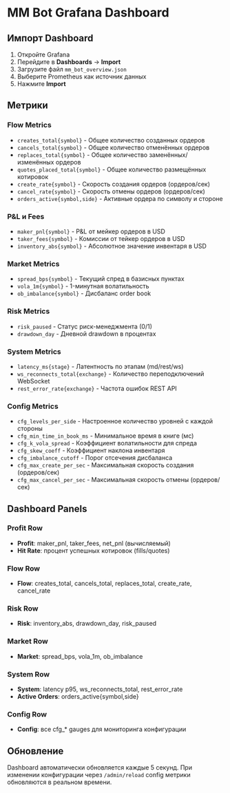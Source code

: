 # MM Bot Grafana Dashboard

## Импорт Dashboard

1. Откройте Grafana
2. Перейдите в **Dashboards** → **Import**
3. Загрузите файл `mm_bot_overview.json`
4. Выберите Prometheus как источник данных
5. Нажмите **Import**

## Метрики

### Flow Metrics
- `creates_total{symbol}` - Общее количество созданных ордеров
- `cancels_total{symbol}` - Общее количество отменённых ордеров
- `replaces_total{symbol}` - Общее количество заменённых/изменённых ордеров
- `quotes_placed_total{symbol}` - Общее количество размещённых котировок
- `create_rate{symbol}` - Скорость создания ордеров (ордеров/сек)
- `cancel_rate{symbol}` - Скорость отмены ордеров (ордеров/сек)
- `orders_active{symbol,side}` - Активные ордера по символу и стороне

### P&L и Fees
- `maker_pnl{symbol}` - P&L от мейкер ордеров в USD
- `taker_fees{symbol}` - Комиссии от тейкер ордеров в USD
- `inventory_abs{symbol}` - Абсолютное значение инвентаря в USD

### Market Metrics
- `spread_bps{symbol}` - Текущий спред в базисных пунктах
- `vola_1m{symbol}` - 1-минутная волатильность
- `ob_imbalance{symbol}` - Дисбаланс order book

### Risk Metrics
- `risk_paused` - Статус риск-менеджмента (0/1)
- `drawdown_day` - Дневной drawdown в процентах

### System Metrics
- `latency_ms{stage}` - Латентность по этапам (md/rest/ws)
- `ws_reconnects_total{exchange}` - Количество переподключений WebSocket
- `rest_error_rate{exchange}` - Частота ошибок REST API

### Config Metrics
- `cfg_levels_per_side` - Настроенное количество уровней с каждой стороны
- `cfg_min_time_in_book_ms` - Минимальное время в книге (мс)
- `cfg_k_vola_spread` - Коэффициент волатильности для спреда
- `cfg_skew_coeff` - Коэффициент наклона инвентаря
- `cfg_imbalance_cutoff` - Порог отсечения дисбаланса
- `cfg_max_create_per_sec` - Максимальная скорость создания (ордеров/сек)
- `cfg_max_cancel_per_sec` - Максимальная скорость отмены (ордеров/сек)

## Dashboard Panels

### Profit Row
- **Profit**: maker_pnl, taker_fees, net_pnl (вычисляемый)
- **Hit Rate**: процент успешных котировок (fills/quotes)

### Flow Row
- **Flow**: creates_total, cancels_total, replaces_total, create_rate, cancel_rate

### Risk Row
- **Risk**: inventory_abs, drawdown_day, risk_paused

### Market Row
- **Market**: spread_bps, vola_1m, ob_imbalance

### System Row
- **System**: latency p95, ws_reconnects_total, rest_error_rate
- **Active Orders**: orders_active{symbol,side}

### Config Row
- **Config**: все cfg_* gauges для мониторинга конфигурации

## Обновление

Dashboard автоматически обновляется каждые 5 секунд. При изменении конфигурации через `/admin/reload` config метрики обновляются в реальном времени.

